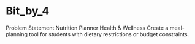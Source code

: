 # Bit_by_4
Problem Statement 
Nutrition Planner
Health & Wellness
Create a meal-planning tool for students with dietary restrictions or budget constraints.

